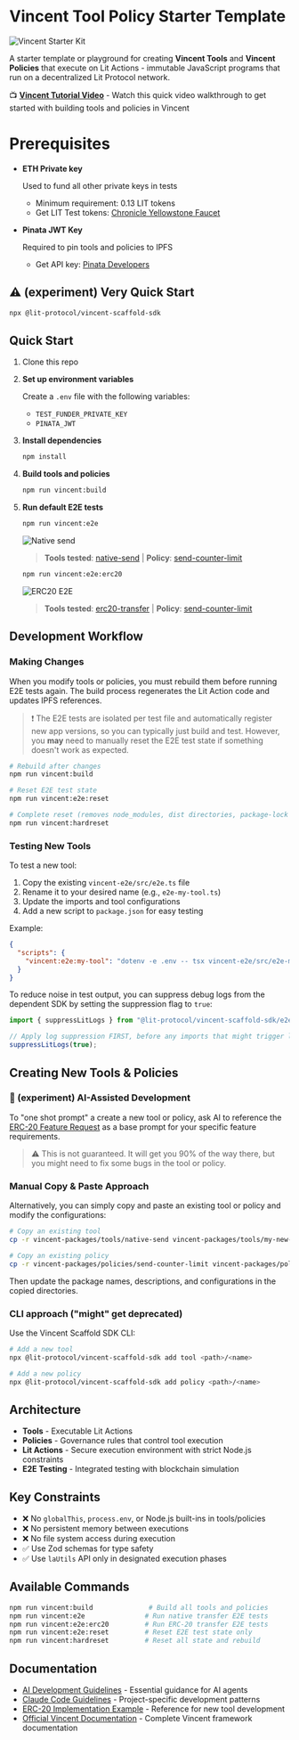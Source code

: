 # Vincent Tool Policy Starter Template

![Vincent Starter Kit](thumbnail.png)

A starter template or playground for creating **Vincent Tools** and **Vincent Policies** that execute on Lit Actions - immutable JavaScript programs that run on a decentralized Lit Protocol network.

📺 **[Vincent Tutorial Video](https://www.youtube.com/watch?v=Hkzu8np9Ta8)** - Watch this quick video walkthrough to get started with building tools and policies in Vincent

# Prerequisites

- **ETH Private key**

  Used to fund all other private keys in tests

  - Minimum requirement: 0.13 LIT tokens
  - Get LIT Test tokens: [Chronicle Yellowstone Faucet](https://chronicle-yellowstone-faucet.getlit.dev/)

- **Pinata JWT Key**

  Required to pin tools and policies to IPFS

  - Get API key: [Pinata Developers](https://app.pinata.cloud/developers/api-keys)

## ⚠️ (experiment) Very Quick Start

```bash
npx @lit-protocol/vincent-scaffold-sdk
```

## Quick Start

1. Clone this repo

2. **Set up environment variables**

   Create a `.env` file with the following variables:

   - `TEST_FUNDER_PRIVATE_KEY`
   - `PINATA_JWT`

3. **Install dependencies**

   ```bash
   npm install
   ```

4. **Build tools and policies**

   ```bash
   npm run vincent:build
   ```

5. **Run default E2E tests**

   ```bash
   npm run vincent:e2e
   ```

   ![Native send](e2e-native-send.png)

   > **Tools tested**: [native-send](./vincent-packages/tools/native-send/README.md) | **Policy**: [send-counter-limit](./vincent-packages/policies/send-counter-limit/README.md)

   ```bash
   npm run vincent:e2e:erc20
   ```

   ![ERC20 E2E](e2e-erc20.png)

   > **Tools tested**: [erc20-transfer](./vincent-packages/tools/erc20-transfer/README.md) | **Policy**: [send-counter-limit](./vincent-packages/policies/send-counter-limit/README.md)

## Development Workflow

### Making Changes

When you modify tools or policies, you must rebuild them before running E2E tests again. The build process regenerates the Lit Action code and updates IPFS references.

> ❗️ The E2E tests are isolated per test file and automatically register new app versions, so you can typically just build and test. However, you **may** need to manually reset the E2E test state if something doesn't work as expected.

```bash
# Rebuild after changes
npm run vincent:build

# Reset E2E test state
npm run vincent:e2e:reset

# Complete reset (removes node_modules, dist directories, package-lock files)
npm run vincent:hardreset
```

### Testing New Tools

To test a new tool:

1. Copy the existing `vincent-e2e/src/e2e.ts` file
2. Rename it to your desired name (e.g., `e2e-my-tool.ts`)
3. Update the imports and tool configurations
4. Add a new script to `package.json` for easy testing

Example:

```json
{
  "scripts": {
    "vincent:e2e:my-tool": "dotenv -e .env -- tsx vincent-e2e/src/e2e-my-tool.ts"
  }
}
```

To reduce noise in test output, you can suppress debug logs from the dependent SDK by setting the suppression flag to `true`:

```ts
import { suppressLitLogs } from "@lit-protocol/vincent-scaffold-sdk/e2e";

// Apply log suppression FIRST, before any imports that might trigger logs
suppressLitLogs(true);
```

## Creating New Tools & Policies

### 🧪 (experiment) AI-Assisted Development

To "one shot prompt" a create a new tool or policy, ask AI to reference the [ERC-20 Feature Request](./erc-20-feature-request.md) as a base prompt for your specific feature requirements.

> ⚠️ This is not guaranteed. It will get you 90% of the way there, but you might need to fix some bugs in the tool or policy.

### Manual Copy & Paste Approach

Alternatively, you can simply copy and paste an existing tool or policy and modify the configurations:

```bash
# Copy an existing tool
cp -r vincent-packages/tools/native-send vincent-packages/tools/my-new-tool

# Copy an existing policy
cp -r vincent-packages/policies/send-counter-limit vincent-packages/policies/my-new-policy
```

Then update the package names, descriptions, and configurations in the copied directories.

### CLI approach ("might" get deprecated)

Use the Vincent Scaffold SDK CLI:

```bash
# Add a new tool
npx @lit-protocol/vincent-scaffold-sdk add tool <path>/<name>

# Add a new policy
npx @lit-protocol/vincent-scaffold-sdk add policy <path>/<name>
```

## Architecture

- **Tools** - Executable Lit Actions
- **Policies** - Governance rules that control tool execution
- **Lit Actions** - Secure execution environment with strict Node.js constraints
- **E2E Testing** - Integrated testing with blockchain simulation

## Key Constraints

- ❌ No `globalThis`, `process.env`, or Node.js built-ins in tools/policies
- ❌ No persistent memory between executions
- ❌ No file system access during execution
- ✅ Use Zod schemas for type safety
- ✅ Use `laUtils` API only in designated execution phases

## Available Commands

```bash
npm run vincent:build              # Build all tools and policies
npm run vincent:e2e               # Run native transfer E2E tests
npm run vincent:e2e:erc20         # Run ERC-20 transfer E2E tests
npm run vincent:e2e:reset         # Reset E2E test state only
npm run vincent:hardreset         # Reset all state and rebuild
```

## Documentation

- [AI Development Guidelines](./AGENTS.md) - Essential guidance for AI agents
- [Claude Code Guidelines](./CLAUDE.md) - Project-specific development patterns
- [ERC-20 Implementation Example](./erc-20-feature-request.md) - Reference for new tool development
- [Official Vincent Documentation](https://docs.heyvincent.ai/) - Complete Vincent framework documentation

```

```

